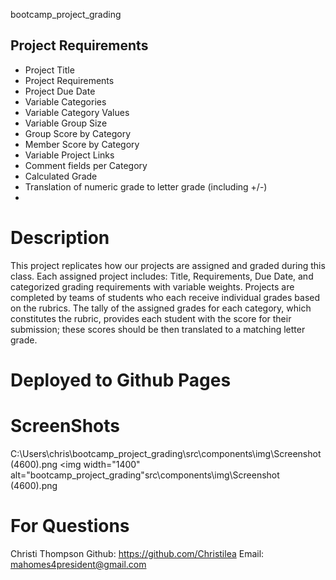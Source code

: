bootcamp_project_grading

## Project Requirements
- Project Title
- Project Requirements
- Project Due Date
- Variable Categories
- Variable Category Values
- Variable Group Size
- Group Score by Category
- Member Score by Category
- Variable Project Links
- Comment fields per Category
- Calculated Grade
- Translation of numeric grade to letter grade (including +/-)
- 
# Description
This project replicates how our projects are assigned and graded during
this class. Each assigned project includes: Title, Requirements, Due Date,
and categorized grading requirements with variable weights. Projects are
completed by teams of students who each receive individual grades based on
the rubrics. The tally of the assigned grades for each category, which
constitutes the rubric, provides each student with the score for their
submission; these scores should be then translated to a matching letter
grade.

# Deployed to Github Pages

# ScreenShots
C:\Users\chris\bootcamp_project_grading\src\components\img\Screenshot (4600).png
<img width="1400" alt="bootcamp_project_grading"src\components\img\Screenshot (4600).png
# For Questions

Christi Thompson
Github: https://github.com/Christilea
Email: mahomes4president@gmail.com 
